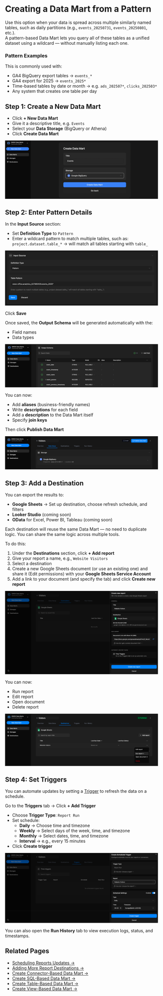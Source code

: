 # Creating a Data Mart from a Pattern

Use this option when your data is spread across multiple similarly named tables, such as daily partitions (e.g., `events_20250731`, `events_20250801`, etc.).  
A pattern-based Data Mart lets you query all of these tables as a unified dataset using a wildcard — without manually listing each one.

### Pattern Examples

This is commonly used with:

- GA4 BigQuery export tables → `events_*`
- GA4 export for 2025 → `events_2025*`
- Time-based tables by date or month → e.g. `ads_202507*`, `clicks_202503*`
- Any system that creates one table per day

## Step 1: Create a New Data Mart

- Click **+ New Data Mart**
- Give it a descriptive title, e.g. `Events`
- Select your **Data Storage** (BigQuery or Athena)
- Click **Create Data Mart**

![Pattern Based Data Mart - 1](../../res/screens/pattern-based-data-mart-1.png)

## Step 2: Enter Pattern Details

In the **Input Source** section:

- Set **Definition Type** to `Pattern`
- Enter a wildcard pattern to match multiple tables, such as:  
  `project.dataset.table_*` → will match all tables starting with `table_`

![Pattern Based Data Mart - 2](../../res/screens/pattern-based-data-mart-2.png)

Click **Save**

Once saved, the **Output Schema** will be generated automatically with the:

- Field names
- Data types

![Pattern Based Data Mart - 3](../../res/screens/pattern-based-data-mart-3.png)

You can now:

- Add **aliases** (business-friendly names)
- Write **descriptions** for each field
- Add a **description** to the Data Mart itself
- Specify **join keys**

Then click **Publish Data Mart**

![Table Based Data Mart - 4](../../res/screens/table-data-mart-publish.png)

## Step 3: Add a Destination

You can export the results to:

- **Google Sheets** → Set up destination, choose refresh schedule, and filters
- **Looker Studio** (coming soon)
- **OData** for Excel, Power BI, Tableau (coming soon)

Each destination will reuse the same Data Mart — no need to duplicate logic. You can share the same logic across multiple tools.

To do this:

1. Under the **Destinations** section, click **+ Add report**
2. Give your report a name, e.g., `Website Visitors`
3. Select a destination
4. Create a new Google Sheets document (or use an existing one) and share it (Edit permissions) with your **Google Sheets Service Account**
5. Add a link to your document (and specify the tab) and click **Create new report**

![Table Based Data Mart - 5](../../res/screens/SQL-Based-DataMart-Report.png)

You can now:

- Run report  
- Edit report  
- Open document  
- Delete report

![Table Based Data Mart - 6](../../res/screens/SQL-Based-DataMart-Run-Report.png)

## Step 4: Set Triggers

You can automate updates by setting a [Trigger](report-triggers.md) to refresh the data on a schedule.

Go to the **Triggers** tab → Click **+ Add Trigger**

- Choose **Trigger Type**: `Report Run`
- Set schedule:
  - **Daily** → Choose time and timezone
  - **Weekly** → Select days of the week, time, and timezone
  - **Monthly** → Select dates, time, and timezone
  - **Interval** → e.g., every 15 minutes
- Click **Create trigger**

![Table Based Data Mart - 7](../../res/screens/SQL-Based-DataMart-Trigger.png)

You can also open the **Run History** tab to view execution logs, status, and timestamps.

## Related Pages

- [Scheduling Reports Updates →](report-triggers.md)
- [Adding More Report Destinations →](create-a-destination.md)
- [Create Connector-Based Data Mart →](create-connector-data-mart.md)
- [Create SQL-Based Data Mart →](create-sql-data-mart.md)
- [Create Table-Based Data Mart →](create-table-data-mart.md)
- [Create View-Based Data Mart →](create-view-data-mart.md)
